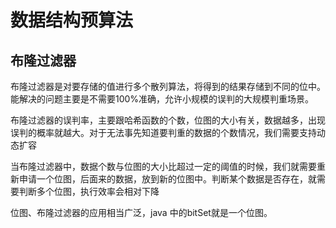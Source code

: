 # 数据结构预算法

## 布隆过滤器

布隆过滤器是对要存储的值进行多个散列算法，将得到的结果存储到不同的位中。能解决的问题主要是不需要100%准确，允许小规模的误判的大规模判重场景。

布隆过滤器的误判率，主要跟哈希函数的个数，位图的大小有关，数据越多，出现误判的概率就越大。对于无法事先知道要判重的数据的个数情况，我们需要支持动态扩容

当布隆过滤器中，数据个数与位图的大小比超过一定的阈值的时候，我们就需要重新申请一个位图，后面来的数据，放到新的位图中。判断某个数据是否存在，就需要判断多个位图，执行效率会相对下降

位图、布隆过滤器的应用相当广泛，java 中的bitSet就是一个位图。